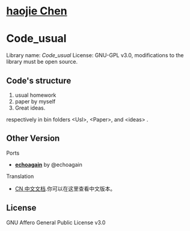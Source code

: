 [haojie Chen](https://ecahagain.github.io/https://huangxuan.me)
================================

# Code_usual

Library name: *Code_usual*
License: GNU-GPL v3.0, modifications to the library must be open source.

## Code's structure
1. usual homework 
2. paper by myself 
3. Great ideas.

respectively in  bin folders \<Usl>, \<Paper>, and \<ideas> .




Other Version
---------------

Ports
- [**echoagain**](https://github.com/dashboard) by @echoagain


Translation
- [CN 中文文档](https://github.com/ecahagain/Code_usual/blob/main/README_CN.md).你可以在这里查看中文版本。


License
-------

GNU Affero General Public License v3.0
